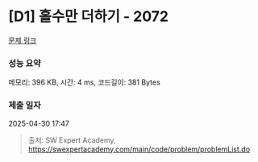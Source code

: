 # [D1] 홀수만 더하기 - 2072 

[문제 링크](https://swexpertacademy.com/main/code/problem/problemDetail.do?contestProbId=AV5QSEhaA5sDFAUq) 

### 성능 요약

메모리: 396 KB, 시간: 4 ms, 코드길이: 381 Bytes

### 제출 일자

2025-04-30 17:47



> 출처: SW Expert Academy, https://swexpertacademy.com/main/code/problem/problemList.do